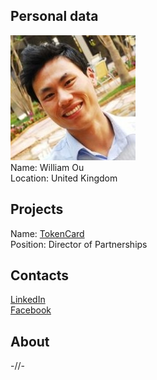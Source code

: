 ## Personal data
![william ou photo](photo/william_ou.jpg)  
Name:   William Ou  
Location: United Kingdom  
## Projects 
Name: [TokenCard](../projects/tokencard.md)  
Position: Director of Partnerships   
## Contacts
[LinkedIn](https://www.linkedin.com/in/william-ou-1b41902/?lipi=urn%3Ali%3Apage%3Ad_flagship3_search_srp_people%3B7PGFzG1xQoyCD%2BoPO9k8dw%3D%3D&licu=urn%3Ali%3Acontrol%3Ad_flagship3_search_srp_people-search_srp_result&lici=UMdv8wXqR4inOzw2F02%2B8A%3D%3D)  
[Facebook](https://www.facebook.com/ou.william)
## About
-//-
